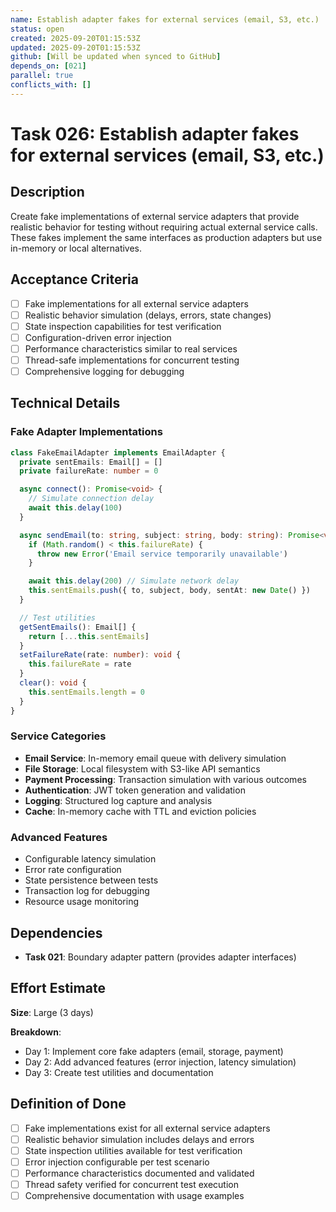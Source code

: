 ```yaml
---
name: Establish adapter fakes for external services (email, S3, etc.)
status: open
created: 2025-09-20T01:15:53Z
updated: 2025-09-20T01:15:53Z
github: [Will be updated when synced to GitHub]
depends_on: [021]
parallel: true
conflicts_with: []
---
```


# Task 026: Establish adapter fakes for external services (email, S3, etc.)

## Description

Create fake implementations of external service adapters that provide realistic
behavior for testing without requiring actual external service calls. These
fakes implement the same interfaces as production adapters but use in-memory or
local alternatives.

## Acceptance Criteria

- [ ] Fake implementations for all external service adapters
- [ ] Realistic behavior simulation (delays, errors, state changes)
- [ ] State inspection capabilities for test verification
- [ ] Configuration-driven error injection
- [ ] Performance characteristics similar to real services
- [ ] Thread-safe implementations for concurrent testing
- [ ] Comprehensive logging for debugging

## Technical Details

### Fake Adapter Implementations

```typescript
class FakeEmailAdapter implements EmailAdapter {
  private sentEmails: Email[] = []
  private failureRate: number = 0

  async connect(): Promise<void> {
    // Simulate connection delay
    await this.delay(100)
  }

  async sendEmail(to: string, subject: string, body: string): Promise<void> {
    if (Math.random() < this.failureRate) {
      throw new Error('Email service temporarily unavailable')
    }

    await this.delay(200) // Simulate network delay
    this.sentEmails.push({ to, subject, body, sentAt: new Date() })
  }

  // Test utilities
  getSentEmails(): Email[] {
    return [...this.sentEmails]
  }
  setFailureRate(rate: number): void {
    this.failureRate = rate
  }
  clear(): void {
    this.sentEmails.length = 0
  }
}
```

### Service Categories

- **Email Service**: In-memory email queue with delivery simulation
- **File Storage**: Local filesystem with S3-like API semantics
- **Payment Processing**: Transaction simulation with various outcomes
- **Authentication**: JWT token generation and validation
- **Logging**: Structured log capture and analysis
- **Cache**: In-memory cache with TTL and eviction policies

### Advanced Features

- Configurable latency simulation
- Error rate configuration
- State persistence between tests
- Transaction log for debugging
- Resource usage monitoring

## Dependencies

- **Task 021**: Boundary adapter pattern (provides adapter interfaces)

## Effort Estimate

**Size**: Large (3 days)

**Breakdown**:

- Day 1: Implement core fake adapters (email, storage, payment)
- Day 2: Add advanced features (error injection, latency simulation)
- Day 3: Create test utilities and documentation

## Definition of Done

- [ ] Fake implementations exist for all external service adapters
- [ ] Realistic behavior simulation includes delays and errors
- [ ] State inspection utilities available for test verification
- [ ] Error injection configurable per test scenario
- [ ] Performance characteristics documented and validated
- [ ] Thread safety verified for concurrent test execution
- [ ] Comprehensive documentation with usage examples
